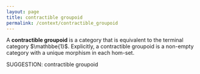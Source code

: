 ```yaml
---
layout: page
title: contractible groupoid
permalink: /context/contractible_groupoid
---
```

A **contractible groupoid** is a category that is equivalent to the terminal category $\mathbbe{1}$. Explicitly, a contractible groupoid is a non-empty category with a unique morphism in each hom-set.

SUGGESTION: contractible groupoid